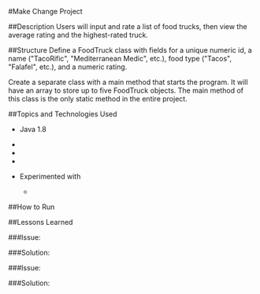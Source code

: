 #Make Change Project

##Description
Users will input and rate a list of food trucks, then view the average rating and the highest-rated truck.

##Structure
Define a FoodTruck class with fields for a unique numeric id, a name ("TacoRific", "Mediterranean Medic", etc.), food type ("Tacos", "Falafel", etc.), and a numeric rating.

Create a separate class with a main method that starts the program. It will have an array to store up to five FoodTruck objects. The main method of this class is the only static method in the entire project.

##Topics and Technologies Used

  * Java 1.8

  *

  *

  *

  * Experimented with

      *

##How to Run


##Lessons Learned

###Issue:


###Solution:

###Issue:

###Solution:
